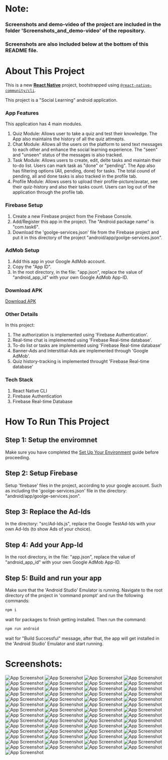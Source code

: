 # Note: 
### Screenshots and demo-video of the project are included in the folder 'Screenshots_and_demo-video' of the repository.
### Screenshots are also included below at the bottom of this README file.

# About This Project
This is a new [**React Native**](https://reactnative.dev) project, bootstrapped using [`@react-native-community/cli`](https://github.com/react-native-community/cli).

This project is a "Social Learning" android application.

### App Features
This application has 4 main modules.
1) Quiz Module: Allows user to take a quiz and test their knowledge. The App also maintains the history of all the quiz attmepts.
3) Chat Module: Allows all the users on the platform to send text messages to each other and enhance the social learning experience. The "seen" and "unseen" status of the messages is also tracked. 
5) Task Module: Allows users to create, edit, delte tasks and maintain their to-do list. Users can mark task as "done" or "pending". The App also has filtering options (All, pending, done) for tasks. The total cound of pending, all and done tasks is also tracked in the profile tab.
7) Profile Module: Allows users to upload their profile-picture/avatar, see their quiz-history and also their tasks count. Users can log out of the application through the profile tab.

### Firebase Setup
1) Create a new Firebase project from the Firebase Console.
2) Add/Register this app in the project. The "Android package name" is "com.task6".
3) Download the 'goolge-services.json' file from the Firebase project and put it in this directory of the project "android/app/goolge-services.json".

### AdMob Setup
1) Add this app in your Google AdMob account.
2) Copy the "App ID".
3) In the root directory, in the file: "app.json", replace the value of "android_app_id" with your own Google AdMob App-ID.

### Download APK
[Download APK](https://drive.google.com/file/d/1Ez6tr3ACgTwAg7jo5z94Qw5y7Bxls-C5/view?usp=sharing)

### Other Details
In this project: 
1) The authorization is implemented using 'Firebase Authentication'.
2) Real-time chat is implemented using 'Firebase Real-time database'.
3) To-do list or tasks are implemented using 'Firebase Real-time database'
4) Banner-Ads and Interstitial-Ads are implemented through 'Google AdMob'.
5) Quiz history-tracking is implemented throught 'Firebase Real-time database'

### Tech Stack
1) React Native CLI
2) Firebase Authentication 
3) Firebase Real-time Database

# How To Run This Project
## Step 1: Setup the enviromnet
Make sure you have completed the [Set Up Your Environment](https://reactnative.dev/docs/set-up-your-environment) guide before proceeding.

## Step 2: Setup Firebase
Setup 'firebase' files in the project, according to your google account. Such as including the 'goolge-services.json' file in the directory: "android/app/goolge-services.json".

## Step 3: Replace the Ad-Ids
In the directory: "src/Ad-Ids.js", replace the Google TestAd-Ids with your own Ad-Ids (to show Ads of your choice).

## Step 4: Add your App-Id
In the root directory, in the file: "app.json", replace the value of "android_app_id" with your own Google AdMob App-ID.

## Step 5: Build and run your app
Make sure that the 'Android Studio' Emulator is running.
Navigate to the root directory of the project in 'command prompt' and run the following commands:

```sh
npm i
```

wait for packages to finish getting installed. Then run the command:

```sh
npm run android
```
wait for "Build Successful" message, after that, the app will get installed in the 'Android Studio' Emulator and start running.

# Screenshots:
![App Screenshot](Screenshots_and_demo-video/Screenshots/01.png)
![App Screenshot](Screenshots_and_demo-video/Screenshots/02.png)
![App Screenshot](Screenshots_and_demo-video/Screenshots/03.png)
![App Screenshot](Screenshots_and_demo-video/Screenshots/04.png)
![App Screenshot](Screenshots_and_demo-video/Screenshots/05.png)
![App Screenshot](Screenshots_and_demo-video/Screenshots/06.png)
![App Screenshot](Screenshots_and_demo-video/Screenshots/07.png)
![App Screenshot](Screenshots_and_demo-video/Screenshots/08.png)
![App Screenshot](Screenshots_and_demo-video/Screenshots/09.png)
![App Screenshot](Screenshots_and_demo-video/Screenshots/10.png)
![App Screenshot](Screenshots_and_demo-video/Screenshots/11.png)
![App Screenshot](Screenshots_and_demo-video/Screenshots/12.png)
![App Screenshot](Screenshots_and_demo-video/Screenshots/13.png)
![App Screenshot](Screenshots_and_demo-video/Screenshots/14.png)
![App Screenshot](Screenshots_and_demo-video/Screenshots/15.png)
![App Screenshot](Screenshots_and_demo-video/Screenshots/16.png)
![App Screenshot](Screenshots_and_demo-video/Screenshots/17.png)
![App Screenshot](Screenshots_and_demo-video/Screenshots/18.png)
![App Screenshot](Screenshots_and_demo-video/Screenshots/19.png)
![App Screenshot](Screenshots_and_demo-video/Screenshots/20.png)
![App Screenshot](Screenshots_and_demo-video/Screenshots/21.png)
![App Screenshot](Screenshots_and_demo-video/Screenshots/22.png)
![App Screenshot](Screenshots_and_demo-video/Screenshots/23.png)
![App Screenshot](Screenshots_and_demo-video/Screenshots/24.png)
![App Screenshot](Screenshots_and_demo-video/Screenshots/25.png)
![App Screenshot](Screenshots_and_demo-video/Screenshots/26.png)
![App Screenshot](Screenshots_and_demo-video/Screenshots/27.png)
![App Screenshot](Screenshots_and_demo-video/Screenshots/28.png)
![App Screenshot](Screenshots_and_demo-video/Screenshots/29.png)
![App Screenshot](Screenshots_and_demo-video/Screenshots/30.png)
![App Screenshot](Screenshots_and_demo-video/Screenshots/31.png)
![App Screenshot](Screenshots_and_demo-video/Screenshots/32.png)
![App Screenshot](Screenshots_and_demo-video/Screenshots/33.png)
![App Screenshot](Screenshots_and_demo-video/Screenshots/34.png)
![App Screenshot](Screenshots_and_demo-video/Screenshots/35.png)
![App Screenshot](Screenshots_and_demo-video/Screenshots/36.png)
![App Screenshot](Screenshots_and_demo-video/Screenshots/37.png)
![App Screenshot](Screenshots_and_demo-video/Screenshots/38.png)
![App Screenshot](Screenshots_and_demo-video/Screenshots/39.png)
![App Screenshot](Screenshots_and_demo-video/Screenshots/40.png)
![App Screenshot](Screenshots_and_demo-video/Screenshots/41.png)
![App Screenshot](Screenshots_and_demo-video/Screenshots/42.png)
![App Screenshot](Screenshots_and_demo-video/Screenshots/43.png)
![App Screenshot](Screenshots_and_demo-video/Screenshots/44.png)
![App Screenshot](Screenshots_and_demo-video/Screenshots/45.png)
![App Screenshot](Screenshots_and_demo-video/Screenshots/46.png)
![App Screenshot](Screenshots_and_demo-video/Screenshots/47.png)
![App Screenshot](Screenshots_and_demo-video/Screenshots/48.png)
![App Screenshot](Screenshots_and_demo-video/Screenshots/49.png)
![App Screenshot](Screenshots_and_demo-video/Screenshots/50.png)
![App Screenshot](Screenshots_and_demo-video/Screenshots/51.png)
![App Screenshot](Screenshots_and_demo-video/Screenshots/52.png)
![App Screenshot](Screenshots_and_demo-video/Screenshots/53.png)
![App Screenshot](Screenshots_and_demo-video/Screenshots/54.png)
![App Screenshot](Screenshots_and_demo-video/Screenshots/55.png)
![App Screenshot](Screenshots_and_demo-video/Screenshots/56.png)
![App Screenshot](Screenshots_and_demo-video/Screenshots/57.png)

